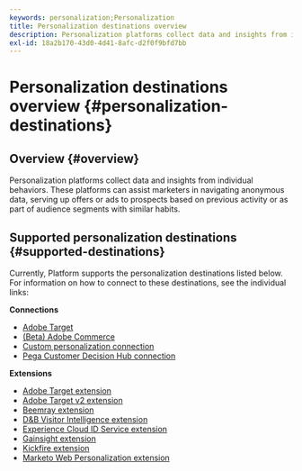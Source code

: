 ```yaml
---
keywords: personalization;Personalization
title: Personalization destinations overview
description: Personalization platforms collect data and insights from individual behaviors. These platforms can assist marketers in navigating anonymous data, serving up offers or ads to prospects based on previous activity or as part of audience segments with similar habits.
exl-id: 18a2b170-43d0-4d41-8afc-d2f0f9bfd7bb
---
```

# Personalization destinations overview {#personalization-destinations}

## Overview {#overview}

Personalization platforms collect data and insights from individual behaviors. These platforms can assist marketers in navigating anonymous data, serving up offers or ads to prospects based on previous activity or as part of audience segments with similar habits.

## Supported personalization destinations {#supported-destinations}

Currently, Platform supports the personalization destinations listed below. For information on how to connect to these destinations, see the individual links:

**Connections**

* [Adobe Target](adobe-target-connection.md)
* [(Beta) Adobe Commerce](adobe-commerce.md)
* [Custom personalization connection](custom-personalization.md)
* [Pega Customer Decision Hub connection](pega.md)

**Extensions**

* [Adobe Target extension](adobe-target.md)
* [Adobe Target v2 extension](adobe-target-v2.md)
* [Beemray extension](beemray.md)
* [D&B Visitor Intelligence extension](dnb.md)
* [Experience Cloud ID Service extension](adobe-ecid.md)
* [Gainsight extension](gainsight.md)
* [Kickfire extension](kickfire.md)
* [Marketo Web Personalization extension](marketo-web-personalization.md)

